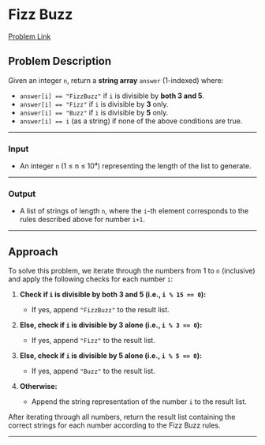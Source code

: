 # Fizz Buzz

[Problem Link](https://leetcode.com/problems/fizz-buzz/)

## Problem Description

Given an integer `n`, return a **string array** `answer` (1-indexed) where:

- `answer[i] == "FizzBuzz"` if `i` is divisible by **both 3 and 5**.
- `answer[i] == "Fizz"` if `i` is divisible by **3** only.
- `answer[i] == "Buzz"` if `i` is divisible by **5** only.
- `answer[i] == i` (as a string) if none of the above conditions are true.

---

### Input

- An integer `n` (1 ≤ n ≤ 10⁴) representing the length of the list to generate.

---

### Output

- A list of strings of length `n`, where the `i`-th element corresponds to the rules described above for number `i+1`.

---

## Approach

To solve this problem, we iterate through the numbers from 1 to `n` (inclusive) and apply the following checks for each number `i`:

1. **Check if `i` is divisible by both 3 and 5 (i.e., `i % 15 == 0`):**
   - If yes, append `"FizzBuzz"` to the result list.

2. **Else, check if `i` is divisible by 3 alone (i.e., `i % 3 == 0`):**
   - If yes, append `"Fizz"` to the result list.

3. **Else, check if `i` is divisible by 5 alone (i.e., `i % 5 == 0`):**
   - If yes, append `"Buzz"` to the result list.

4. **Otherwise:**
   - Append the string representation of the number `i` to the result list.

After iterating through all numbers, return the result list containing the correct strings for each number according to the Fizz Buzz rules.

---
